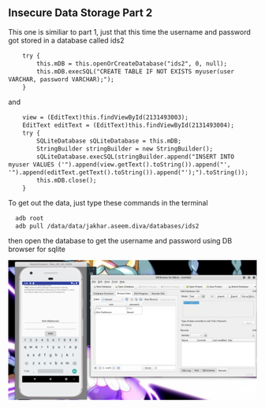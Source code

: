 ## Insecure Data Storage Part 2

This one is similiar to part 1, just that this time the username and password got stored in a database called ids2
        
        try {
            this.mDB = this.openOrCreateDatabase("ids2", 0, null);
            this.mDB.execSQL("CREATE TABLE IF NOT EXISTS myuser(user VARCHAR, password VARCHAR);");
        }

and

        view = (EditText)this.findViewById(2131493003);
        EditText editText = (EditText)this.findViewById(2131493004);
        try {
            SQLiteDatabase sQLiteDatabase = this.mDB;
            StringBuilder stringBuilder = new StringBuilder();
            sQLiteDatabase.execSQL(stringBuilder.append("INSERT INTO myuser VALUES ('").append(view.getText().toString()).append("', '").append(editText.getText().toString()).append("');").toString());
            this.mDB.close();
        }

To get out the data, just type these commands in the terminal

      adb root
      adb pull /data/data/jakhar.aseem.diva/databases/ids2

then open the database to get the username and password using DB browser for sqlite

![yeboi](https://github.com/Blahblahlolhahaha/Diva-walkthrough/blob/master/Insecure%20Data%20Storage/Part%202/Screenshot%20from%202019-10-11%2003-56-43.png)
